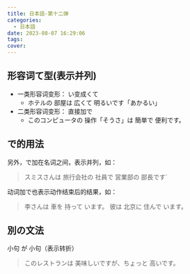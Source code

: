 ```yaml
---
title: 日本語-第十二弾
categories:
  - 日本語
date: 2023-08-07 16:29:06
tags:
cover:
---
```


## 形容词て型(表示并列)

- 一类形容词变形： い变成くて
  - ホテルの 部屋は 広くて 明るいです「あかるい」
- 二类形容词变形： 直接加で
  - このコンピュータの 操作「そうさ」は 簡単で 便利です。

## で的用法

另外，で加在名词之间，表示并列，如：

> スミスさんは 旅行会社の 社員で 営業部の 部長です`

动词加で也表示动作结束后的结果，如：

> 李さんは 車を 持って います。
> 彼は 北京に 住んで います。

## 別の文法

小句 が 小句（表示转折）

> このレストランは 美味しいですが、ちょっと 高いです。
